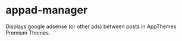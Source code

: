 appad-manager
=============

Displays google adsense (or other ads) between posts in AppThemes Premium Themes. 